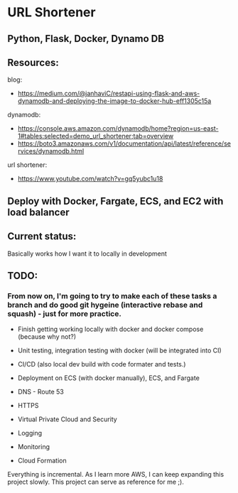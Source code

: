# URL Shortener


## Python, Flask, Docker, Dynamo DB

## Resources:

blog:
 - https://medium.com/@janhaviC/restapi-using-flask-and-aws-dynamodb-and-deploying-the-image-to-docker-hub-eff1305c15a

dynamodb:
 - https://console.aws.amazon.com/dynamodb/home?region=us-east-1#tables:selected=demo_url_shortener;tab=overview
 - https://boto3.amazonaws.com/v1/documentation/api/latest/reference/services/dynamodb.html

url shortener:
 - https://www.youtube.com/watch?v=gq5yubc1u18



## Deploy with Docker, Fargate, ECS, and EC2 with load balancer


## Current status:
Basically works how I want it to locally in development

## TODO:

### From now on, I'm going to try to make each of these tasks a branch and do good git hygeine (interactive rebase and squash) - just for more practice.

 - Finish getting working locally with docker and docker compose (because why not?)
 - Unit testing, integration testing with docker (will be integrated into CI)
 - CI/CD (also local dev build with code formater and tests.)
 - Deployment on ECS (with docker manually), ECS, and Fargate

 - DNS - Route 53
 - HTTPS
 - Virtual Private Cloud and Security
 - Logging
 - Monitoring
 - Cloud Formation




Everything is incremental. As I learn more AWS, I can keep expanding this project slowly. This project can serve as reference for me ;).